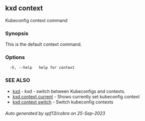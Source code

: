 ## kxd context

Kubeconfig context command

### Synopsis

This is the default context command.

### Options

```
  -h, --help   help for context
```

### SEE ALSO

* [kxd](kxd.md)	 - kxd - switch between Kubeconfigs and contexts.
* [kxd context current](kxd_context_current.md)	 - Shows currently set kubeconfig context
* [kxd context switch](kxd_context_switch.md)	 - Switch kubeconfig contexts

###### Auto generated by spf13/cobra on 25-Sep-2023
